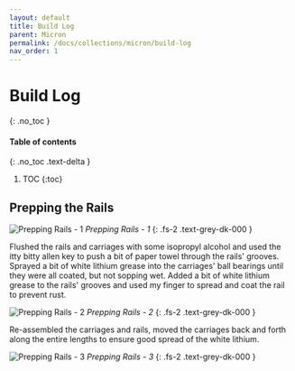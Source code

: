 ```yaml
---
layout: default
title: Build Log
parent: Micron
permalink: /docs/collections/micron/build-log
nav_order: 1
---
```


# Build Log
{: .no_toc }

#### Table of contents
{: .no_toc .text-delta }

1. TOC
{:toc}

## Prepping the Rails

![Prepping Rails - 1](../../../../assets/images/micron-7-prepping-rails-1.jpg)
*Prepping Rails - 1*
{: .fs-2 .text-grey-dk-000 }

Flushed the rails and carriages with some isopropyl alcohol and used the itty bitty allen key to push a bit of paper towel through the rails' grooves. Sprayed a bit of white lithium grease into the carriages' ball bearings until they were all coated, but not sopping wet. Added a bit of white lithium grease to the rails' grooves and used my finger to spread and coat the rail to prevent rust.

![Prepping Rails - 2](../../../../assets/images/micron-7-prepping-rails-2.jpg)
*Prepping Rails - 2*
{: .fs-2 .text-grey-dk-000 }

Re-assembled the carriages and rails, moved the carriages back and forth along the entire lengths to ensure good spread of the white lithium.

![Prepping Rails - 3](../../../../assets/images/micron-7-prepping-rails-3.jpg)
*Prepping Rails - 3*
{: .fs-2 .text-grey-dk-000 }
